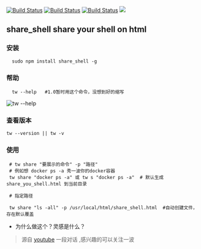  
 
[![Build Status](https://img.shields.io/badge/build-passing-brightgreen.svg)](https://img.shields.io/badge/build-passing-brightgreen.svg)
 <a href="https://github.com/pkwenda/share_shell/blob/master/LICENSE"><img src="https://img.shields.io/badge/license-MIT-4EB1BA.svg?style=flat-square" alt="Build Status"></a>
 [![Build Status](https://img.shields.io/badge/version-1.0.0-green.svg)](https://www.npmjs.com/package/share_shell)
 [![](https://badge.juejin.im/entry/5b6b23cae51d4519873fa488/likes.svg?style=flat-square)](https://juejin.im/post/5b6b086cf265da0f8d368935)
 
 

## share_shell         share your shell on html

### 安装

```shell
  sudo npm install share_shell -g
```

### 帮助

```shell
  tw --help   #1.0暂时用这个命令，没想到好的缩写
```

![tw --help](http://op0c7euw0.bkt.clouddn.com/share_shell.png)

### 查看版本

```shell
tw --version || tw -v
```

### 使用

```shell
 # tw share "要展示的命令" -p "路径"
 # 例如想 docker ps -a 秀一波你的docker容器
 tw share "docker ps -a" 或 tw s "docker ps -a"  # 默认生成 share_you_shell.html 到当前目录  
 
 # 指定路径
 
 tw share "ls -all" -p /usr/local/html/share_shell.html  #自动创建文件，存在默认覆盖

```


 
- 为什么做这个？灵感是什么？ 

> 源自 [youtube](https://www.youtube.com/watch?v=NPbiyTVU6YA&lc=z23fgjp5zvjyspkx504t1aokgij4o0rzwvzjn3zexosirk0h00410.1533224892000721) 一段对话 ,感兴趣的可以关注一波

 
